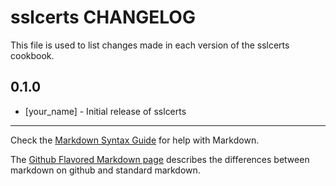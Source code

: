 sslcerts CHANGELOG
==================

This file is used to list changes made in each version of the sslcerts cookbook.

0.1.0
-----
- [your_name] - Initial release of sslcerts

- - -
Check the [Markdown Syntax Guide](http://daringfireball.net/projects/markdown/syntax) for help with Markdown.

The [Github Flavored Markdown page](http://github.github.com/github-flavored-markdown/) describes the differences between markdown on github and standard markdown.
